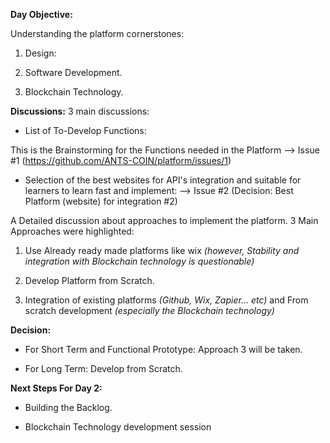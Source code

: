 **Day Objective:**

Understanding the platform cornerstones:

 1. Design:

 2. Software Development.

 3. Blockchain Technology. 


**Discussions:**
3 main discussions:
- List of To-Develop Functions: 

This is the Brainstorming for the Functions needed in the Platform --> Issue #1 (https://github.com/ANTS-COIN/platform/issues/1)

- Selection of the best websites for API's integration and suitable for learners to learn fast and implement: --> Issue #2 (Decision: Best Platform (website) for integration #2)

A Detailed discussion about approaches to implement the platform. 3 Main Approaches were highlighted:

1. Use Already ready made platforms like wix _(however, Stability and integration with Blockchain technology is questionable)_

2. Develop Platform from Scratch.

3. Integration of existing platforms _(Github, Wix, Zapier... etc)_ and From scratch development _(especially the Blockchain technology)_

**Decision:**

- For Short Term and Functional Prototype: Approach 3 will be taken.

- For Long Term: Develop from Scratch.

**Next Steps For Day 2:**

- Building the Backlog.

- Blockchain Technology development session
